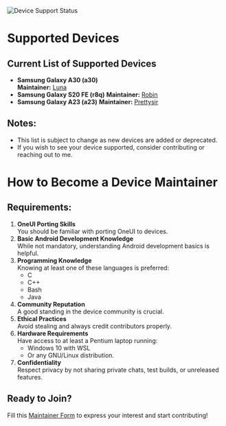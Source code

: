 ![Device Support Status](https://github.com/forsaken-heart24/i_dont_want_to_be_an_weirdo/blob/main/banner_images/missing_deprecated.png?raw=true)

# Supported Devices

## Current List of Supported Devices
- **Samsung Galaxy A30 (a30)**  
    **Maintainer:** [Luna](https://github.com/forsaken-heart24)
- **Samsung Galaxy S20 FE (r8q)**
     **Maintainer:** [Robin](https://github.com/SAKMOTO)
- **Samsung Galaxy A23 (a23)**
     **Maintainer:** [Prettysir](https://github.com/Prettysir)

## Notes:
- This list is subject to change as new devices are added or deprecated.
- If you wish to see your device supported, consider contributing or reaching out to me.

# How to Become a Device Maintainer
## Requirements:
1. **OneUI Porting Skills**  
     You should be familiar with porting OneUI to devices.
2. **Basic Android Development Knowledge**  
     While not mandatory, understanding Android development basics is helpful.
3. **Programming Knowledge**  
     Knowing at least one of these languages is preferred:  
     - C  
     - C++  
     - Bash  
     - Java  
4. **Community Reputation**  
     A good standing in the device community is crucial.
5. **Ethical Practices**  
     Avoid stealing and always credit contributors properly.
6. **Hardware Requirements**  
     Have access to at least a Pentium laptop running:
     - Windows 10 with WSL  
     - Or any GNU/Linux distribution.
7. **Confidentiality**  
     Respect privacy by not sharing private chats, test builds, or unreleased features.

## Ready to Join?
Fill this <a href="https://forms.gle/A1YKmf77vzLJx4HZ9">Maintainer Form</a> to express your interest and start contributing!
